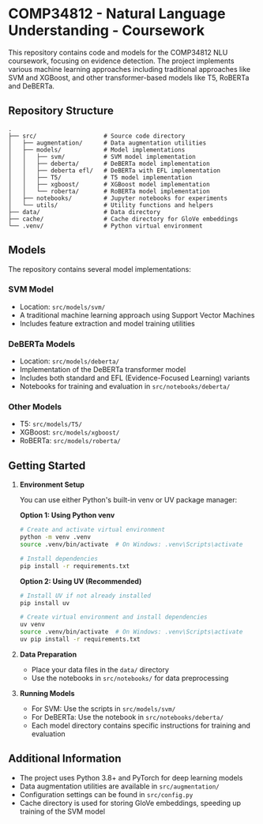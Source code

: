 # COMP34812 - Natural Language Understanding - Coursework

This repository contains code and models for the COMP34812 NLU coursework, focusing on evidence detection. The project implements various machine learning approaches including traditional approaches like SVM and XGBoost, and other transformer-based models like T5, RoBERTa and DeBERTa.

## Repository Structure

```
.
├── src/                   # Source code directory
│   ├── augmentation/      # Data augmentation utilities
│   ├── models/            # Model implementations
│   │   ├── svm/           # SVM model implementation
│   │   ├── deberta/       # DeBERTa model implementation
│   │   ├── deberta efl/   # DeBERTa with EFL implementation
│   │   ├── T5/            # T5 model implementation
│   │   ├── xgboost/       # XGBoost model implementation
│   │   └── roberta/       # RoBERTa model implementation
│   ├── notebooks/         # Jupyter notebooks for experiments
│   └── utils/             # Utility functions and helpers
├── data/                  # Data directory
├── cache/                 # Cache directory for GloVe embeddings
└── .venv/                 # Python virtual environment
```

## Models

The repository contains several model implementations:

### SVM Model

- Location: `src/models/svm/`
- A traditional machine learning approach using Support Vector Machines
- Includes feature extraction and model training utilities

### DeBERTa Models

- Location: `src/models/deberta/`
- Implementation of the DeBERTa transformer model
- Includes both standard and EFL (Evidence-Focused Learning) variants
- Notebooks for training and evaluation in `src/notebooks/deberta/`

### Other Models

- T5: `src/models/T5/`
- XGBoost: `src/models/xgboost/`
- RoBERTa: `src/models/roberta/`

## Getting Started

1. **Environment Setup**

   You can use either Python's built-in venv or UV package manager:

   **Option 1: Using Python venv**

   ```bash
   # Create and activate virtual environment
   python -m venv .venv
   source .venv/bin/activate  # On Windows: .venv\Scripts\activate

   # Install dependencies
   pip install -r requirements.txt
   ```

   **Option 2: Using UV (Recommended)**

   ```bash
   # Install UV if not already installed
   pip install uv

   # Create virtual environment and install dependencies
   uv venv
   source .venv/bin/activate  # On Windows: .venv\Scripts\activate
   uv pip install -r requirements.txt
   ```

2. **Data Preparation**

   - Place your data files in the `data/` directory
   - Use the notebooks in `src/notebooks/` for data preprocessing

3. **Running Models**
   - For SVM: Use the scripts in `src/models/svm/`
   - For DeBERTa: Use the notebook in `src/notebooks/deberta/`
   - Each model directory contains specific instructions for training and evaluation

## Additional Information

- The project uses Python 3.8+ and PyTorch for deep learning models
- Data augmentation utilities are available in `src/augmentation/`
- Configuration settings can be found in `src/config.py`
- Cache directory is used for storing GloVe embeddings, speeding up training of the SVM model
